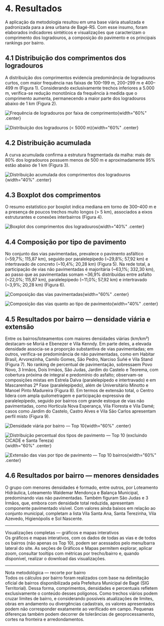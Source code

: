 # 4. Resultados

A aplicação da metodologia resultou em uma base viária atualizada e padronizada para a área urbana de Bagé-RS. Com esse insumo, foram elaborados indicadores sintéticos e visualizações que caracterizam o comprimento dos logradouros, a composição do pavimento e os principais rankings por bairro.

## 4.1 Distribuição dos comprimentos dos logradouros

A distribuição dos comprimentos evidencia predominância de logradouros curtos, com maior frequência nas faixas de 100–199 m, 200–299 m e 400–499 m (Figura 1). Considerando exclusivamente trechos inferiores a 5.000 m, verifica-se redução monotônica da frequência à medida que o comprimento aumenta, permanecendo a maior parte dos logradouros abaixo de 1 km (Figura 2).

![Frequência de logradouros por faixa de comprimento](imagens/1_frequencia_comprimento.png){width="60%" .center}

![Distribuição dos logradouros (< 5000 m)](imagens/2_distribuicao_menos_5000m.png){width="60%" .center}

## 4.2 Distribuição acumulada

A curva acumulada confirma a estrutura fragmentada da malha: mais de 80% dos logradouros possuem menos de 500 m e aproximadamente 95% estão abaixo de 1 km (Figura 3).

![Distribuição acumulada dos comprimentos dos logradouros](imagens/3_distribuicao_acumulada.png){width="40%" .center}

## 4.3 Boxplot dos comprimentos

O resumo estatístico por boxplot indica mediana em torno de 300–400 m e a presença de poucos trechos muito longos (> 5 km), associados a eixos estruturantes e conexões interbairros (Figura 4).

![Boxplot dos comprimentos dos logradouros](imagens/4_boxplot_comprimentos.png){width="40%" .center}

## 4.4 Composição por tipo de pavimento

No conjunto das vias pavimentadas, prevalece o pavimento asfáltico (~59,7%; 115,87 km), seguido por paralelepípedo (~29,8%; 57,92 km) e intertravado de concreto (~10,4%; 20,28 km) (Figura 5). Na rede total, a participação de vias não pavimentadas é majoritária (~63,1%; 332,30 km), ao passo que as pavimentadas somam ~36,9% distribuídas entre asfalto (~22,0%; 115,87 km), paralelepípedo (~11,0%; 57,92 km) e intertravado (~3,9%; 20,28 km) (Figura 6).

![Composição das vias pavimentadas](imagens/5_grafico2.png){width="60%" .center}

![Composição das vias quanto ao tipo de pavimento](imagens/6_grafico1.png){width="40%" .center}

## 4.5 Resultados por bairro — densidade viária e extensão

Entre os bairros/loteamentos com maiores densidades viárias (km/km²) destacam-se Moriá e Ebenezer e Vila Kenndy. Em parte deles, a elevada densidade associa-se a proporção substantiva de vias pavimentadas; em outros, verifica-se predominância de não pavimentadas, como em Habitar Brasil, Arvorezinha, Camilo Gomes, São Pedro, Narciso Suñé e Vila Stand (Figura 7). No ranking de percentual de pavimentação, sobressaem Povo Novo, 3 Irmãos, Dois Irmãos, São Judas, Jardim do Castelo e Teorema, com cobertura próxima de integral e predomínio do asfalto; observam-se composições mistas em Estrela Dalva (paralelepípedo e intertravado) e em Mascarenhas 2ª Fase (paralelepípedo), além de Universitário Minotto e Manoel Pinto Madureira (Figura 8). Em termos de extensão total, o Centro lidera com ampla quilometragem e participação expressiva de paralelepípedo, seguido por bairros com grande estoque de vias não pavimentadas, como Hortícula Nova Esperança, Vila Floresta e Vila Damé; casos como Jardim do Castelo, Castro Alves e Vila São Carlos apresentam perfil misto (Figura 9).

![Densidade viária por bairro — Top 10](imagens/7_densidade.png){width="60%" .center}

![Distribuição percentual dos tipos de pavimento — Top 10 (excluindo CICADE e Santa Tereza)](imagens/8_top_10_porc_pav.png){width="60%" .center}

![Extensão das vias por tipo de pavimento — Top 10 bairros](imagens/9_top_10_km_pavimento.png){width="60%" .center}

## 4.6 Resultados por bairro — menores densidades

O grupo com menores densidades é formado, entre outros, por Loteamento Hidráulica, Loteamento Waldemar Mendonça e Balança Municipal, predominando vias não pavimentadas. Também figuram São Judas e 3 Irmãos, que, embora com densidade total reduzida, apresentam componente pavimentado visível. Com valores ainda baixos em relação ao conjunto municipal, completam a lista Vila Santa Ana, Santa Terezinha, Vila Azevedo, Higienópolis e Sol Nascente.

---

Visualizações completas — gráficos e mapas interativos  
Os gráficos e mapas interativos, com os dados de todas as vias e de todos os bairros (não apenas os Top 10), podem ser acessados pelo menu/barra lateral do site. As seções de Gráficos e Mapas permitem explorar, aplicar zoom, consultar tooltips com métricas por trecho/bairro e, quando disponível, realizar o download das visualizações.

---

Nota metodológica — recorte por bairro  
Todos os cálculos por bairro foram realizados com base na delimitação oficial de bairros disponibilizada pela Prefeitura Municipal de Bagé (SIG Territorial). Dessa forma, comprimentos, densidades e percentuais refletem exclusivamente o conteúdo desses polígonos. Como trechos viários podem cruzar limites de bairro, e considerando possíveis atualizações de limites, obras em andamento ou divergências cadastrais, os valores apresentados podem não corresponder exatamente ao verificado em campo. Pequenas diferenças também podem decorrer de tolerâncias de geoprocessamento, cortes na fronteira e arredondamentos.






